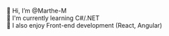 👋  Hi, I’m @Marthe-M <br />
💚 I'm currently learning C#/.NET <br />
💙 I also enjoy Front-end development (React, Angular) 


<!---
Marthe-M/Marthe-M is a ✨ special ✨ repository because its `README.md` (this file) appears on your GitHub profile.
You can click the Preview link to take a look at your changes.
--->
